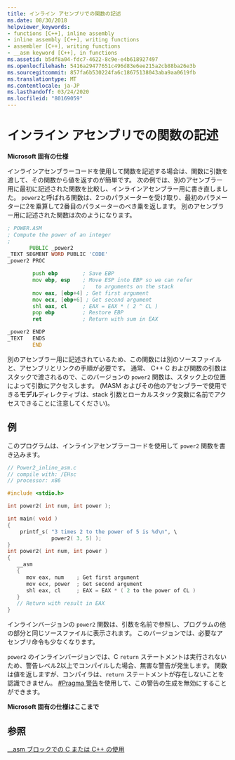 ```yaml
---
title: インライン アセンブリでの関数の記述
ms.date: 08/30/2018
helpviewer_keywords:
- functions [C++], inline assembly
- inline assembly [C++], writing functions
- assembler [C++], writing functions
- __asm keyword [C++], in functions
ms.assetid: b5df8a04-fdc7-4622-8c9e-e4b618927497
ms.openlocfilehash: 5416a29477651c496d83e6ee215a2cb88ba26e3b
ms.sourcegitcommit: 857fa6b530224fa6c18675138043aba9aa0619fb
ms.translationtype: MT
ms.contentlocale: ja-JP
ms.lasthandoff: 03/24/2020
ms.locfileid: "80169059"
---
```

# <a name="writing-functions-with-inline-assembly"></a>インライン アセンブリでの関数の記述

**Microsoft 固有の仕様**

インラインアセンブラーコードを使用して関数を記述する場合は、関数に引数を渡して、その関数から値を返すのが簡単です。 次の例では、別のアセンブラー用に最初に記述された関数を比較し、インラインアセンブラー用に書き直しました。 `power2`と呼ばれる関数は、2つのパラメーターを受け取り、最初のパラメーターに2を乗算して2番目のパラメーターのべき乗を返します。 別のアセンブラー用に記述された関数は次のようになります。

```asm
; POWER.ASM
; Compute the power of an integer
;
       PUBLIC _power2
_TEXT SEGMENT WORD PUBLIC 'CODE'
_power2 PROC

        push ebp        ; Save EBP
        mov ebp, esp    ; Move ESP into EBP so we can refer
                        ;   to arguments on the stack
        mov eax, [ebp+4] ; Get first argument
        mov ecx, [ebp+6] ; Get second argument
        shl eax, cl     ; EAX = EAX * ( 2 ^ CL )
        pop ebp         ; Restore EBP
        ret             ; Return with sum in EAX

_power2 ENDP
_TEXT   ENDS
        END
```

別のアセンブラー用に記述されているため、この関数には別のソースファイルと、アセンブリとリンクの手順が必要です。 通常、 C++ C および関数の引数はスタックで渡されるので、このバージョンの `power2` 関数は、スタック上の位置によって引数にアクセスします。 (MASM およびその他のアセンブラーで使用できる**モデル**ディレクティブは、stack 引数とローカルスタック変数に名前でアクセスできることに注意してください)。

## <a name="example"></a>例

このプログラムは、インラインアセンブラーコードを使用して `power2` 関数を書き込みます。

```cpp
// Power2_inline_asm.c
// compile with: /EHsc
// processor: x86

#include <stdio.h>

int power2( int num, int power );

int main( void )
{
    printf_s( "3 times 2 to the power of 5 is %d\n", \
              power2( 3, 5) );
}
int power2( int num, int power )
{
   __asm
   {
      mov eax, num    ; Get first argument
      mov ecx, power  ; Get second argument
      shl eax, cl     ; EAX = EAX * ( 2 to the power of CL )
   }
   // Return with result in EAX
}
```

インラインバージョンの `power2` 関数は、引数を名前で参照し、プログラムの他の部分と同じソースファイルに表示されます。 このバージョンでは、必要なアセンブリ命令も少なくなります。

`power2` のインラインバージョンでは、C `return` ステートメントは実行されないため、警告レベル2以上でコンパイルした場合、無害な警告が発生します。 関数は値を返しますが、コンパイラは、`return` ステートメントが存在しないことを認識できません。 [#Pragma 警告](../../preprocessor/warning.md)を使用して、この警告の生成を無効にすることができます。

**Microsoft 固有の仕様はここまで**

## <a name="see-also"></a>参照

[__asm ブロックでの C または C++ の使用](../../assembler/inline/using-c-or-cpp-in-asm-blocks.md)<br/>
